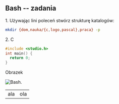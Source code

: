 ## Bash -- zadania

1\. Używając lini poleceń stwórz strukturę katalogów:

```sh
mkdir {dom,nauka/{c,logo,pascal},praca} -p
```

2\. C
```c
#include <studio.h>
int main() {
  return 0;
}
```

Obrazek 

![Bash](http://bashdb.sourceforge.net/bashdb-where.png).

<table>
<tr><td>ala<td>ola
</table>
